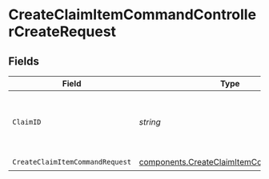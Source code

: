 # CreateClaimItemCommandControllerCreateRequest


## Fields

| Field                                                                                                | Type                                                                                                 | Required                                                                                             | Description                                                                                          | Example                                                                                              |
| ---------------------------------------------------------------------------------------------------- | ---------------------------------------------------------------------------------------------------- | ---------------------------------------------------------------------------------------------------- | ---------------------------------------------------------------------------------------------------- | ---------------------------------------------------------------------------------------------------- |
| `ClaimID`                                                                                            | *string*                                                                                             | :heavy_check_mark:                                                                                   | Unique identifier of the claim associated with the claim item.                                       | clm_2cb1cd568683458cb39a9f8c41b72569                                                                 |
| `CreateClaimItemCommandRequest`                                                                      | [components.CreateClaimItemCommandRequest](../../models/components/createclaimitemcommandrequest.md) | :heavy_check_mark:                                                                                   | N/A                                                                                                  |                                                                                                      |